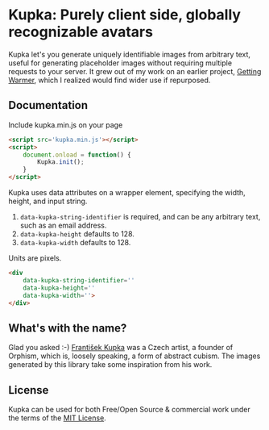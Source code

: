 # Kupka: Purely client side, globally recognizable avatars

Kupka let's you generate uniquely identifiable images from arbitrary text,
useful for generating placeholder images without requiring multiple requests
to your server. It grew out of my work on an earlier project, 
[Getting Warmer](https://okal.github.io/getting-warmer), which I realized would
find wider use if repurposed.

## Documentation

Include kupka.min.js on your page

``` html
<script src='kupka.min.js'></script>
<script>
	document.onload = function() {
		Kupka.init();
	}
</script>
```

Kupka uses data attributes on a wrapper element, specifying the width, height,
and input string.

1. `data-kupka-string-identifier` is required, and can be any arbitrary text, such
as an email address.
2. `data-kupka-height` defaults to 128.
3. `data-kupka-width` defaults to 128.

Units are pixels.

```html
<div
	data-kupka-string-identifier=''
	data-kupka-height=''
	data-kupka-width=''>
</div>
```

## What's with the name?

Glad you asked :-) [František Kupka](https://en.wikipedia.org/wiki/Franti%C5%A1ek_Kupka)
was a Czech artist, a founder of Orphism, which is, loosely speaking, a form of  abstract
cubism. The images generated by this library take some inspiration from his work.

## License

Kupka can be used for both Free/Open Source & commercial work under the terms of
the [MIT License](http://opensource.org/licenses/MIT).
